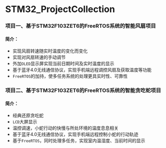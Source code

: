 # STM32_ProjectCollection
### 项目一、基于STM32F103ZET6的FreeRTOS系统的智能风扇项目

#### 简介：

+ 实现风扇转速随实时温度的变化而变化
+ 实现对风扇转速的手动调节
+ 外加`OLED`显示屏实现当前日期时间及实时温度的显示
+ 基于蓝牙4.0无线通信协议，实现手机端远程调控风扇及获取温度等功能
+ `FreeRTOS`的加持，使多任务系统的处理更具实时性、可靠性

### 项目二、基于STM32F103ZET6的FreeRTOS系统的智能贪吃蛇项目

#### 简介：

+ 经典还原贪吃蛇
+ `LCD`大屏显示
+ 温控调速，小蛇行动的快慢与所处环境的温度息息相关
+ 基于蓝牙4.0无线通信协议，实现手机端远程控制小蛇的行动轨迹
+ 基于`FreeRTOS`，同时处理多任务，实现室内温湿度、当前时间的显示

